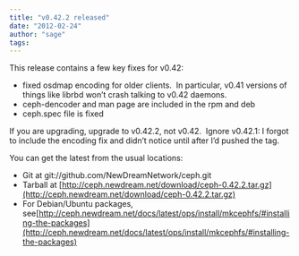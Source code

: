 ```yaml
---
title: "v0.42.2 released"
date: "2012-02-24"
author: "sage"
tags: 
---
```


This release contains a few key fixes for v0.42:

- fixed osdmap encoding for older clients.  In particular, v0.41 versions of things like librbd won’t crash talking to v0.42 daemons.
- ceph-dencoder and man page are included in the rpm and deb
- ceph.spec file is fixed

If you are upgrading, upgrade to v0.42.2, not v0.42.  Ignore v0.42.1: I forgot to include the encoding fix and didn’t notice until after I’d pushed the tag.

You can get the latest from the usual locations:

- Git at git://github.com/NewDreamNetwork/ceph.git
- Tarball at [http://ceph.newdream.net/download/ceph-0.42.2.tar.gz](http://ceph.newdream.net/download/ceph-0.42.2.tar.gz)
- For Debian/Ubuntu packages, see[http://ceph.newdream.net/docs/latest/ops/install/mkcephfs/#installing-the-packages](http://ceph.newdream.net/docs/latest/ops/install/mkcephfs/#installing-the-packages)


